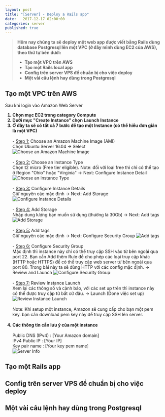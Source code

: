 ```yaml
---
layout: post
title: "[Server] - Deploy a Rails app"
date:   2017-12-17 02:00:00
categories: server
published: true
---
```


<blockquote><p><strong>
Hôm nay chúng ta sẽ deploy một web app được viết bằng Rails dùng database Postgresql lên một VPC (ở đây mình dùng EC2 của AWS), theo thứ tự bên dưới:
<ul>
  <li>Tạo một VPC trên AWS</li>
  <li>Tạo một Rails local app</li>
  <li>Config trên server VPS để chuẩn bị cho việc deploy</li>
  <li>Một vài câu lệnh hay dùng trong Postgresql</li>
</ul>
</strong></p></blockquote>

<h2>Tạo một VPC trên AWS</h2>
Sau khi login vào Amazon Web Server
<ol>
<strong><li> Chọn mục EC2 trong category Compute </li></strong>
<strong><li> Dưới mục "Create Instance" chọn Launch Instance </li></strong>
<strong><li> Ở đây ta sẽ có tất cả 7 bước để tạo một Instance (có thể hiểu đơn giản là một VPC) </li></strong>
  <br/>
  - <u>Step 1:</u> Choose an Amazon Machine Image (AMI) 
  <br/>
  Chọn Ubuntu Server 16.04 -> Select
  <img src="{{ site.baseurl }}/assets/server/step_1.png" alt="Choose an Amazon Machine Image"/>
  <br/>
  <br/>
  - <u>Step 2:</u> Choose an Instance Type 
  <br/>
  Chọn t2 micro (Free tier eligible). Note: đối với loại free thì chỉ có thể tạo ở Region "Ohio" hoặc "Virginia"
  -> Next: Configure Instance Detail
  <img src="{{ site.baseurl }}/assets/server/step_2.png" alt="Choose an Instance Type"/>
  <br/>
  <br/>
  - <u>Step 3:</u> Configure Instance Details
  <br/>
  Giữ nguyên các mặc định -> Next: Add Storage
  <img src="{{ site.baseurl }}/assets/server/step_3.png" alt="Configure Instance Details"/>
  <br/>
  <br/>
  - <u>Step 4:</u> Add Storage
  <br/>
  Nhập dung lượng bạn muốn sử dụng (thường là 30Gb) -> Next: Add tags
  <img src="{{ site.baseurl }}/assets/server/step_4.png" alt="Add Storage"/>
  <br/>
  <br/>
  - <u>Step 5:</u> Add tags
  <br/>
  Giữ nguyên các mặc định -> Next: Configure Security Group
  <img src="{{ site.baseurl }}/assets/server/step_5.png" alt="Add tags"/>
  <br/>
  <br/>
  - <u>Step 6:</u> Configure Security Group
  <br/>
  Mặc định thì instance này chỉ có thể truy cập SSH vào từ bên ngoài qua port 22.
  Bạn cần Add thêm Rule để cho phép các loại truy cập khác (HTTP hoặc HTTPS) để có thể truy cập web server từ bên ngoài qua port 80.
  Trong bài này ta sẽ dùng HTTP với các config mặc định.
  -> Review and Launch
  <img src="{{ site.baseurl }}/assets/server/step_6.png" alt="Configure Security Group"/>
  <br/>
  <br/>
  - <u>Step 7:</u> Review Instance Launch
  <br/>
  Xem lại các thông số và cảnh báo, với các set up trên thì instance này có thể được truy cập từ bất cứ đâu.
  -> Launch (Done việc set up)
  <img src="{{ site.baseurl }}/assets/server/step_7.png" alt="Review Instance Launch"/>
  <br/>
  <br/>
  Note: Khi setup một instance, Amazon sẽ cung cấp cho bạn một pem key. bạn cần download pem key này để truy cập SSH lên server.
  <br/>
  <br/>
<strong><li> Các thông tin cần lưu ý của một instance </li></strong>
  <br/>
  Public DNS (IPv4) : [Your Amazon domain]
  <br/>
  IPv4 Public IP : [Your IP]
  <br/>
  Key pair name : [Your key pem name]
  <br/>
  <img src="{{ site.baseurl }}/assets/server/step_8.png" alt="Server Info"/>
</ol>

<h2>Tạo một Rails app</h2>

<h2>Config trên server VPS để chuẩn bị cho việc deploy</h2>


<h2>Một vài câu lệnh hay dùng trong Postgresql</h2>
